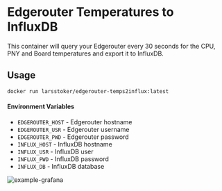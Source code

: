# Edgerouter Temperatures to InfluxDB
This container will query your Edgerouter every 30 seconds for the CPU, PNY and Board temperatures and export it to InfluxDB.

## Usage
```shell
docker run larsstoker/edgerouter-temps2influx:latest
```

#### Environment Variables

* `EDGEROUTER_HOST` - Edgerouter hostname
* `EDGEROUTER_USR` - Edgerouter username
* `EDGEROUTER_PWD` - Edgerouter password
* `INFLUX_HOST` - InfluxDB hostname
* `INFLUX_USR` - InfluxDB user
* `INFLUX_PWD` - InfluxDB password
* `INFLUX_DB` - InfluxDB database


![example-grafana](https://i.imgur.com/I6T2CNG.png)
